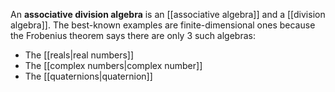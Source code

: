 An **associative division algebra** is an [[associative algebra]] and a [[division algebra]]. The best-known examples are finite-dimensional ones because the Frobenius theorem says there are only 3 such algebras:

* The [[reals|real numbers]]
* The [[complex numbers|complex number]]
* The [[quaternions|quaternion]]